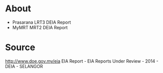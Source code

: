 # About
* Prasarana LRT3 DEIA Report
* MyMRT MRT2 DEIA Report

# Source
http://www.doe.gov.my/eia
EIA Report - EIA Reports Under Review - 2014 - DEIA - SELANGOR
